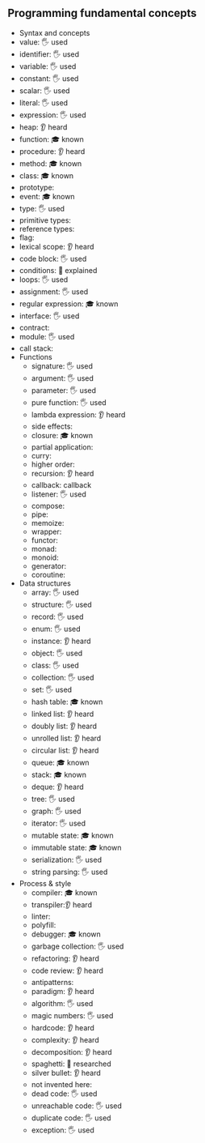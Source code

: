 ## Programming fundamental concepts

- Syntax and concepts
 - value: 🖐 used
  - identifier: 🖐 used
  - variable: 🖐 used
  - constant: 🖐 used
  - scalar: 🖐 used
  - literal: 🖐 used
  - expression: 🖐 used
  - heap: 👂 heard
  - function: 🎓 known
  - procedure: 👂 heard
  - method: 🎓 known
  - class: 🎓 known
  - prototype:
  - event: 🎓 known
  - type: 🖐 used
  - primitive types:
  - reference types:
  - flag:
  - lexical scope: 👂 heard
  - code block: 🖐 used
  - conditions: 🙋 explained
  - loops: 🖐 used
  - assignment: 🖐 used
  - regular expression: 🎓 known
  - interface: 🖐 used
  - contract:
  - module: 🖐 used
  - call stack:
- Functions
  - signature: 🖐 used
  - argument: 🖐 used
  - parameter: 🖐 used
  - pure function: 🖐 used
  - lambda expression: 👂 heard
  - side effects:
  - closure: 🎓 known
  - partial application:
  - curry:
  - higher order:
  - recursion: 👂 heard
  - callback: callback
  - listener: 🖐 used
  - compose:
  - pipe:
  - memoize:
  - wrapper:
  - functor:
  - monad:
  - monoid:
  - generator:
  - coroutine:
- Data structures
  - array: 🖐 used
  - structure: 🖐 used
  - record: 🖐 used
  - enum: 🖐 used
  - instance: 👂 heard
  - object: 🖐 used
  - class: 🖐 used
  - collection: 🖐 used
  - set: 🖐 used
  - hash table: 🎓 known
  - linked list: 👂 heard
  - doubly list: 👂 heard
  - unrolled list: 👂 heard
  - circular list: 👂 heard
  - queue: 🎓 known
  - stack: 🎓 known
  - deque: 👂 heard
  - tree: 🖐 used
  - graph: 🖐 used
  - iterator: 🖐 used
  - mutable state: 🎓 known
  - immutable state: 🎓 known
  - serialization: 🖐 used
  - string parsing: 🖐 used
- Process & style
  - compiler: 🎓 known
  - transpiler:👂 heard
  - linter:
  - polyfill:
  - debugger: 🎓 known
  - garbage collection: 🖐 used
  - refactoring: 👂 heard
  - code review: 👂 heard
  - antipatterns:
  - paradigm: 👂 heard
  - algorithm: 🖐 used
  - magic numbers: 🖐 used
  - hardcode: 👂 heard
  - complexity: 👂 heard
  - decomposition: 👂 heard
  - spaghetti: 🔬 researched
  - silver bullet: 👂 heard
  - not invented here:
  - dead code: 🖐 used
  - unreachable code: 🖐 used
  - duplicate code: 🖐 used
  - exception: 🖐 used
